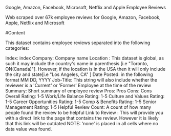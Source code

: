 Google, Amazon, Facebook, Microsoft, Netflix and Apple Employee Reviews 



Web scraped over 67k employee reviews for Google, Amazon, Facebook, Apple, Netflix and Microsoft


#Content

This dataset contains employee reviews separated into the following categories:

Index: index
Company: Company name
Location : This dataset is global, as such it may include the country's name in parenthesis [i.e "Toronto, ON(Canada)"]. However, if the location is in the USA then it will only include the city and state[i.e "Los Angeles, CA" ]
Date Posted: in the following format MM DD, YYYY
Job-Title: This string will also include whether the reviewer is a 'Current' or 'Former' Employee at the time of the review
Summary: Short summary of employee review
Pros: Pros
Cons: Cons
Overall Rating: 1-5
Work/Life Balance Rating: 1-5
Culture and Values Rating: 1-5
Career Opportunities Rating: 1-5
Comp & Benefits Rating: 1-5
Senior Management Rating: 1-5
Helpful Review Count: A count of how many people found the review to be helpful
Link to Review : This will provide you with a direct link to the page that contains the review. However it is likely that this link will be outdated
NOTE: 'none' is placed in all cells where no data value was found.


